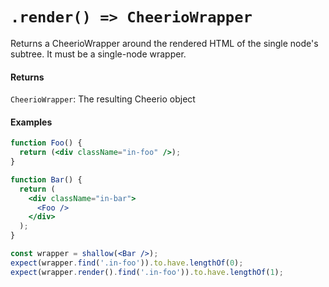 # `.render() => CheerioWrapper`

Returns a CheerioWrapper around the rendered HTML of the single node's subtree.
It must be a single-node wrapper.


#### Returns

`CheerioWrapper`: The resulting Cheerio object


#### Examples

```jsx
function Foo() {
  return (<div className="in-foo" />);
}
```

```jsx
function Bar() {
  return (
    <div className="in-bar">
      <Foo />
    </div>
  );
}
```

```jsx
const wrapper = shallow(<Bar />);
expect(wrapper.find('.in-foo')).to.have.lengthOf(0);
expect(wrapper.render().find('.in-foo')).to.have.lengthOf(1);
```

